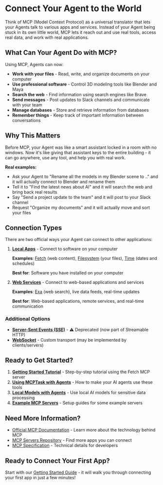 # Connect Your Agent to the World

Think of MCP (Model Context Protocol) as a universal translator that lets your Agents talk to various apps and services. Instead of your Agent being stuck in its own little world, MCP lets it reach out and use real tools, access real data, and work with real applications.

## What Can Your Agent Do with MCP?

Using MCP, Agents can now:

- **Work with your files** - Read, write, and organize documents on your computer
- **Use professional software** - Control 3D modeling tools like Blender and Maya
- **Search the web** - Find information using search engines like Brave
- **Send messages** - Post updates to Slack channels and communicate with your team
- **Manage databases** - Store and retrieve information from databases
- **Remember things** - Keep track of important information between conversations

## Why This Matters

Before MCP, your Agent was like a smart assistant locked in a room with no windows. Now it's like giving that assistant keys to the entire building - it can go anywhere, use any tool, and help you with real work.

**Real examples:**

- Ask your Agent to "Rename all the models in my Blender scene to .." and it will actually connect to Blender and rename them
- Tell it to "Find the latest news about AI" and it will search the web and bring back real results
- Say "Send a project update to the team" and it will post to your Slack channel
- Request "Organize my documents" and it will actually move and sort your files

## Connection Types

There are two official ways your Agent can connect to other applications:

1. **[Local Apps](./connection_types/stdio.md)** - Connect to software on your computer

    **Examples**: [Fetch](./servers/fetch.md) (web content), [Filesystem](./servers/filesystem.md) (your files), [Time](./servers/time.md) (dates and schedules)

    **Best for**: Software you have installed on your computer

2. **[Web Services](./connection_types/streamable_http.md)** - Connect to web-based applications and services

    **Examples**: [Exa](./servers/exa.md) (web search), live data feeds, real-time updates

    **Best for**: Web-based applications, remote services, and real-time communication

### Additional Options

- **[Server-Sent Events (SSE)](./connection_types/sse.md)** - ⚠️ Deprecated (now part of Streamable HTTP)
- **[WebSocket](./connection_types/websocket.md)** - Custom transport (may be implemented by clients/servers)

## Ready to Get Started?

1. **[Getting Started Tutorial](./getting_started.md)** - Step-by-step tutorial using the Fetch MCP server
2. **[Using MCPTask with Agents](./mcp_task_agents.md)** - How to make your AI agents use these tools
3. **[Local Models with Agents](./advanced_local_models.md)** - Use local AI models for sensitive data processing
4. **[Example MCP Servers](./servers/index.md)** - Setup guides for some example servers

## Need More Information?

- [Official MCP Documentation](https://modelcontextprotocol.io/docs/getting-started/intro) - Learn more about the technology behind MCP
- [MCP Servers Repository](https://github.com/modelcontextprotocol/servers) - Find more apps you can connect
- [MCP Specification](https://modelcontextprotocol.io/specification/2025-06-18) - Technical details for developers

## Ready to Connect Your First App?

Start with our [Getting Started Guide](./getting_started.md) - it will walk you through connecting your first app in just a few minutes!
